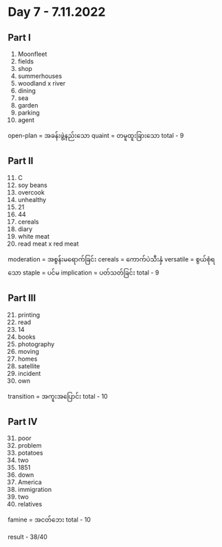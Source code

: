 # Day 7 - 7.11.2022

## Part I

1. Moonfleet
2. fields
3. shop
4. summerhouses
5. woodland x river
6. dining
7. sea
8. garden
9. parking
10. agent

open-plan = အခန်းဖွဲ့နည်းသော
quaint = တမူထူးခြားသော
total - 9

## Part II

11. C
12. soy beans
13. overcook
14. unhealthy
15. 21
16. 44
17. cereals
18. diary
19. white meat
20. read meat x red meat

moderation = အစွန်းမရောက်ခြင်း
cereals = ကောက်ပဲသီးနှံ
versatile = စွယ်စုံရသော
staple = ပင်မ
implication = ပတ်သတ်ခြင်း
total - 9

## Part III

21. printing
22. read
23. 14
24. books
25. photography
26. moving
27. homes
28. satellite
29. incident
30. own

transition = အကူးအပြောင်း
total - 10

## Part IV

31. poor
32. problem
33. potatoes
34. two
35. 1851
36. down
37. America
38. immigration
39. two
40. relatives

famine = အငတ်ဘေး
total - 10

result - 38/40
